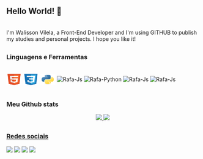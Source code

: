## Hello World! 👋
<br>
<div align="left">
I'm Walisson Vilela, a Front-End Developer and I'm using GITHUB to publish my studies and personal projects. I hope you like it! <br>
</div>

##
### Linguagens e Ferramentas

<div style="display: inline_block"><br>
  <img align="center" alt="Rafa-HTML" height="30" width="40" src="https://raw.githubusercontent.com/devicons/devicon/master/icons/html5/html5-original.svg">
  <img align="center" alt="Rafa-CSS" height="30" width="40" src="https://raw.githubusercontent.com/devicons/devicon/master/icons/css3/css3-original.svg">
  <img align="center" alt="Rafa-Js" height="30" width="40" src="https://raw.githubusercontent.com/devicons/devicon/master/icons/python/python-original.svg">
  <img align="center" alt="Rafa-Js" height="30" width="40" src="https://cdn.jsdelivr.net/gh/devicons/devicon/icons/typescript/typescript-original.svg" />
    <img align="center" alt="Rafa-Python" height="30" width="40" src="https://cdn.jsdelivr.net/gh/devicons/devicon/icons/php/php-original.svg" />
  <img align="center" alt="Rafa-Js" height="30" width="40" src="https://cdn.jsdelivr.net/gh/devicons/devicon/icons/react/react-original.svg" />  
  <img align="center" alt="Rafa-Js" height="30" width="40" src="https://cdn.jsdelivr.net/gh/devicons/devicon/icons/angular/angular-original.svg" />  

</div>
<br>

### Meu Github stats
  
<div align="center">
  <a href="https://github.com/Walisson-Vilela">
  <img height="180em" src="https://github-readme-stats-sigma-five.vercel.app/api?username=Walisson-Vilela&show_icons=true&count_private=true&line_height=30&theme=dark"/>
  <img height="180em" src="https://github-readme-stats-sigma-five.vercel.app/api/top-langs/?username=Walisson-Vilela&layout=compact&theme=dark"/>
</div>

##
### Redes sociais

[<img src="https://img.shields.io/badge/linkedin-%230077B5.svg?&style=for-the-badge&logo=linkedin&logoColor=white" />](https://www.linkedin.com/in/walissonvilela/)
[<img src = "https://img.shields.io/badge/instagram-%23E4405F.svg?&style=for-the-badge&logo=instagram&logoColor=white">](https://www.instagram.com/walisson.vilela/) 
[<img src = "https://img.shields.io/badge/Behance-%231877F2.svg?&style=for-the-badge&logo=behance&logoColor=white">](https://www.behance.net/walissonvilela) 
[<img src="https://img.shields.io/badge/Gmail-D14836?style=for-the-badge&logo=gmail&logoColor=white" />](mailto:walissondev@gmail.com)


